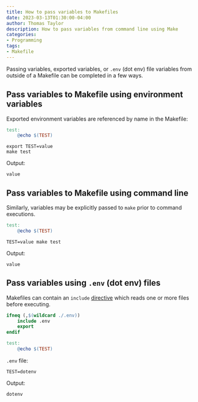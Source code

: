 ```yaml
---
title: How to pass variables to Makefiles
date: 2023-03-13T01:30:00-04:00
author: Thomas Taylor
description: How to pass variables from command line using Make
categories:
- Programming
tags:
- Makefile
---
```


Passing variables, exported variables, or `.env` (dot env) file variables from outside of a Makefile can be completed in a few ways.

## Pass variables to Makefile using environment variables

Exported environment variables are referenced by name in the Makefile:

```makefile
test:
	@echo $(TEST)
```

```shell
export TEST=value
make test
```

Output:

```text
value
```

## Pass variables to Makefile using command line

Similarly, variables may be explicitly passed to `make` prior to command executions.

```makefile
test:
	@echo $(TEST)
```

```shell
TEST=value make test
```

Output:

```text
value
```

## Pass variables using `.env` (dot env) files

Makefiles can contain an `include` [directive](https://www.gnu.org/software/make/manual/html_node/Include.html) which reads one or more files before executing.

```makefile
ifneq (,$(wildcard ./.env))
	include .env
	export
endif

test:
	@echo $(TEST)
```

`.env` file:

```text
TEST=dotenv
```

Output:

```text
dotenv
```